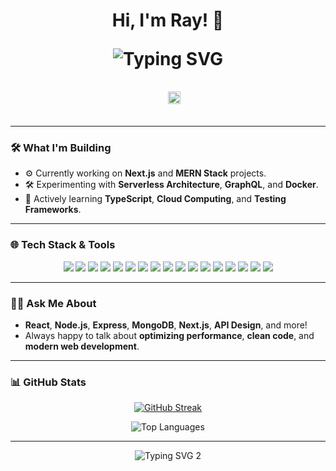 <h1 align="center">
  Hi, I'm Ray! 🚀 <br> 
  
  <span align="center"><p align="center">
  <img src="https://readme-typing-svg.herokuapp.com?font=Fira+Code&size=22&duration=2000&pause=500&color=FF5733&center=true&vCenter=true&width=500&lines=A+Passionate+Full+Stack+Developer+%F0%9F%94%A5;Cloud+Explorer+%E2%98%81%EF%B8%8F" alt="Typing SVG">
</p>
 </span> <!-- Portfolio link with clear text and animated arrow -->

  <span>&nbsp;&nbsp;</span>
  <span>
    <img src="https://user-images.githubusercontent.com/25181517/190694747-7b8ddf94-ade8-4d5a-8f42-6e5b7f4f02e5.gif" width="20" alt="Animated Right Arrow">
  </span>
</p>
  
</h1>

<!-- Add a cool animated gif here if you'd like, such as a coding animation or something else that represents you! -->




---

### 🛠️ What I'm Building
- ⚙️ Currently working on **Next.js** and **MERN Stack** projects.
- 🛠️ Experimenting with **Serverless Architecture**, **GraphQL**, and **Docker**.
- 🎯 Actively learning **TypeScript**, **Cloud Computing**, and **Testing Frameworks**.
  <!-- 🧩 **Portfolio**:  <a href="https://ray-portfolio-three.vercel.app/" target="_blank" style="text-decoration: underline;">*/ 
    ✨Here -->
  </a>

---
### 🌐 Tech Stack & Tools

<p align="center">
  <img src="https://img.shields.io/badge/React-61DAFB?style=for-the-badge&logo=react&logoColor=white" />
  <img src="https://img.shields.io/badge/Node.js-339933?style=for-the-badge&logo=nodedotjs&logoColor=white" />
  <img src="https://img.shields.io/badge/Next.js-000000?style=for-the-badge&logo=nextdotjs&logoColor=white" />
  <img src="https://img.shields.io/badge/MongoDB-47A248?style=for-the-badge&logo=mongodb&logoColor=white" />
  <img src="https://img.shields.io/badge/TypeScript-007ACC?style=for-the-badge&logo=typescript&logoColor=white" />
  <img src="https://img.shields.io/badge/JavaScript-F7DF1E?style=for-the-badge&logo=javascript&logoColor=white" />
  <img src="https://img.shields.io/badge/Docker-2496ED?style=for-the-badge&logo=docker&logoColor=white" />
  <img src="https://img.shields.io/badge/Git-F05032?style=for-the-badge&logo=git&logoColor=white" />
  <img src="https://img.shields.io/badge/VS_Code-007ACC?style=for-the-badge&logo=visual%20studio%20code&logoColor=white" />
  <img src="https://img.shields.io/badge/Python-3776AB?style=for-the-badge&logo=python&logoColor=white" />
  <img src="https://img.shields.io/badge/Firebase-FFCA28?style=for-the-badge&logo=firebase&logoColor=white" />
  <img src="https://img.shields.io/badge/Tailwind_CSS-38B2AC?style=for-the-badge&logo=tailwind-css&logoColor=white" />
  <img src="https://img.shields.io/badge/GraphQL-E10098?style=for-the-badge&logo=graphql&logoColor=white" />
  <img src="https://img.shields.io/badge/PostgreSQL-4169E1?style=for-the-badge&logo=postgresql&logoColor=white" />
  <img src="https://img.shields.io/badge/Linux-FCC624?style=for-the-badge&logo=linux&logoColor=black" />
  <img src="https://img.shields.io/badge/Jira-0052CC?style=for-the-badge&logo=jira&logoColor=white" />
  <img src="https://img.shields.io/badge/AWS-232F3E?style=for-the-badge&logo=amazon-aws&logoColor=white" />
</p>

---

### 🧑‍💻 Ask Me About
- **React**, **Node.js**, **Express**, **MongoDB**, **Next.js**, **API Design**, and more!
- Always happy to talk about **optimizing performance**, **clean code**, and **modern web development**.



---




### 📊 GitHub Stats



<!-- Streak Stats (Animation for consistency streak) -->
<p align="center">
<a href="https://git.io/streak-stats"><img src="https://streak-stats.demolab.com?user=Rayyy-dev" alt="GitHub Streak" /></a>
</p>

<!-- Language Stats for showing tech stack diversity -->
<p align="center">
  <img src="https://github-readme-stats.vercel.app/api/top-langs/?username=rayyy-dev&layout=compact&theme=react&hide_border=true&bg_color=1A1B27" alt="Top Languages">
</p>



---

<!-- These badges give an animated effect, unique and fun to stand out -->
<p align="center">
  <img src="https://readme-typing-svg.herokuapp.com?font=Fira+Code&size=24&duration=4000&pause=1000&color=F7B801&center=true&vCenter=true&width=500&lines=Let’s+Build+Something+Awesome!;" alt="Typing SVG 2">
</p>




